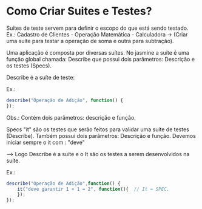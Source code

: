 # Como Criar Suites e Testes?

Suítes de teste servem para definir o escopo do que está sendo testado. 
Ex.: Cadastro de Clientes - Operação Matemática - Calculadora 
-> (Criar uma suíte para testar a operação de soma e outra para subtração).

Uma aplicação é composta por diversas suítes. No jasmine a suíte é uma função global chamada: Describe que possui dois parâmetros: Descrição e os testes (Specs).

Describe é a suíte de teste: 

Ex.: 
```js
describe("Operação de Adição", function() {
});
```

Obs.: Contém dois parâmetros: descrição e função.

Specs "it" são os testes que serão feitos para validar uma suíte de testes (Describe).
Também possui dois parâmetros: Descrição e função.
Devemos iniciar sempre o it com : "deve"

--> Logo Describe é a suíte e o It são os testes a serem desenvolvidos na suíte.

Ex.:

```js
describe("Operação de Adição",function() {
    it("deve garantir 1 + 1 = 2", function(){  // It = SPEC.
    });
});
```